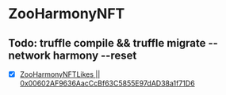 # ZooHarmonyNFT
## Todo: truffle compile && truffle migrate --network harmony --reset

- [x] [ZooHarmonyNFTLikes || 0x00602AF9636AacCcBf63C5855E97dAD38a1f71D6](https://explorer.harmony.one/address/0x00602af9636aacccbf63c5855e97dad38a1f71d6?activeTab=7)

